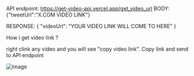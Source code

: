 API endpoint:   https://get-video-api.vercel.app/get_video_url
BODY: {"tweetUrl":"X.COM VIDEO LINK"}

RESPONSE: {
    "videoUrl": "YOUR VIDEO LINK WILL COME TO HERE"
}

How i get video link ?

right clink any video and you will see "copy video link". Copy link and send to API endpoint

![image](https://github.com/user-attachments/assets/c0bc241c-dc47-4500-87e4-29712878a864)
